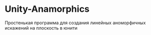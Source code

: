 # Unity-Anamorphics

Простенькая программа для создания линейных аноморфичных искажений на плоскость в юнити
